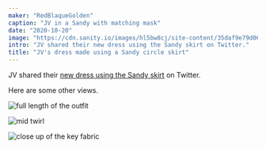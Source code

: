 ```yaml
---
maker: "RedBlaqueGolden"
caption: "JV in a Sandy with matching mask"
date: "2020-10-20"
image: "https://cdn.sanity.io/images/hl5bw8cj/site-content/35daf9e79d06a8a12972a1e0bd87bce6f3c92028-1536x2048.jpg"
intro: "JV shared their new dress using the Sandy skirt on Twitter."
title: "JV's dress made using a Sandy circle skirt"
---
```


JV shared their [new dress using the Sandy skirt](https://twitter.com/RedBlaqueGolden/status/1317752221933633537) on Twitter.

Here are some other views.

![full length of the outfit](https://posts.freesewing.org/uploads/sandy_by_jv_jv_sandy_fulllength_3553786a5c.jpg "full length of the outfit")

![mid twirl](https://posts.freesewing.org/uploads/sandy_by_jv_jv_sandy_midtwirl_d5dccbb1d1.jpg)

![close up of the key fabric](https://posts.freesewing.org/uploads/sandy_by_jv_jv_sandy_fabric_closeup_1fa49dfcad.jpg)
